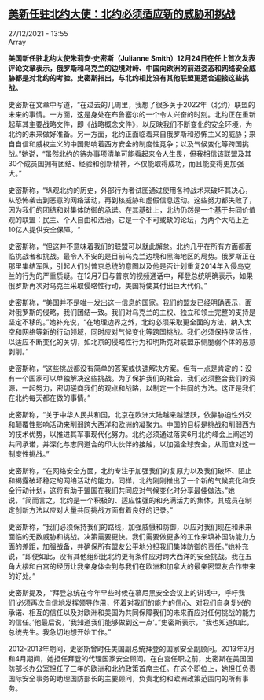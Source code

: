 <!--1640618102000-->
[美新任驻北约大使：北约必须适应新的威胁和挑战](https://www.rfi.fr/cn/%E6%AC%A7%E6%B4%B2/20211227-%E7%BE%8E%E6%96%B0%E4%BB%BB%E9%A9%BB%E5%8C%97%E7%BA%A6%E5%A4%A7%E4%BD%BF-%E5%8C%97%E7%BA%A6%E5%BF%85%E9%A1%BB%E9%80%82%E5%BA%94%E6%96%B0%E7%9A%84%E5%A8%81%E8%83%81%E5%92%8C%E6%8C%91%E6%88%98)
------

<div>27/12/2021 - 13:55</div>Array<p><strong>美国新任驻北约大使朱莉安·史密斯（Julianne Smith）12月24日在任上首次发表评论文章表示，俄罗斯和乌克兰的边境对峙、中国向欧洲的前进姿态和网络安全威胁都是对北约的考验。史密斯指出，与北约相比没有其他联盟更适合迎接这些挑战。                </strong></p><div ><p>史密斯在文章中写道，“在过去的几周里，我想了很多关于2022年（北约）联盟的未来的事情。一方面，这是身处在布鲁塞尔的一个令人兴奋的时刻。北约正在重新起草其主要战略文件，即《战略概念文件》，以反映我们不断变化的安全环境，为北约的未来做好准备。另一方面，北约正面临着来自俄罗斯和恐怖主义的威胁；来自自信和威权主义的中国影响着西方安全的制度性竞争；以及气候变化等跨国挑战。”她说，“虽然北约的待办事项清单可能看起来令人生畏，但我相信该联盟及其30个成员国拥有团结、经验和创新精神，不仅能取得成功，而且能变得更加强大。”</p><p>史密斯称，“纵观北约的历史，外部行为者试图通过使用各种战术来破坏其决心，从恐怖袭击到恶意的网络活动，再到核威胁和虚假信息运动。这些努力都失败了，因为我们的团结和对集体防御的承诺。在其基础上，北约仍然是一个基于共同价值观的联盟：民主、个人自由和法治。它是一个不可或缺的论坛，为两个大陆上近10亿人提供安全保障。“</p><p>史密斯称，“但这并不意味着我们的联盟可以就此懈怠。北约几乎在所有方面都面临挑战者和挑战。最令人不安的是目前乌克兰边境和黑海地区的局势。俄罗斯正在那里集结军队，引起人们对普京总统的意图以及他是否计划重复2014年入侵乌克兰的行为的严重质疑。在12月7日与普京的视频通话中，拜登总统明确表示，如果俄罗斯再次对乌克兰采取侵略性行动，美国将使其付出巨大代价。”</p><p>史密斯称，“美国并不是唯一发出这一信息的国家。我们的盟友已经明确表示，面对俄罗斯的侵略，我们团结一致。我们对乌克兰的主权、独立和领土完整的支持是坚定不移的。”她补充说，“在地理边界之外，北约必须采取更全面的方法，纳入太空和网络等新的行动领域，同时应对气候变化等跨国挑战。我们必须保持灵活性，以适应不断变化的关切，如北京的侵略性行为和明斯克对联盟东侧脆弱个体的恶意剥削。”</p><p>史密斯称，“这些挑战都没有简单的答案或快速解决方案。但有一点是肯定的：没有一个国家可以单独解决这些挑战。为了保护我们的社会，我们必须整合我们的资源，一起努力，密切磋商我们的观点和战略，以制定一个共同的方法。这正是我们在北约每天都在做的事情。”</p><p>史密斯称，“关于中华人民共和国，北京在欧洲大陆越来越活跃，依靠胁迫性外交和颠覆性影响活动来削弱跨大西洋和欧洲的凝聚力。中国的目标是挑战和削弱西方的技术优势，以推进其军事现代化努力。北约必须通过落实6月北约峰会上阐述的共同承诺，并深化与志同道合的印太伙伴的接触，以加强全球安全，从而应对这一制度性挑战。”</p><p>史密斯称，“在网络安全方面，北约专注于加强我们的复原力以及我们破坏、阻止和揭露破坏稳定的网络活动的能力。同样，北约刚刚推出了一个新的气候变化和安全行动计划，这将有助于盟国在我们共同应对气候变化时分享最佳做法。”她说，“简而言之，北约是一个积极的、适应性强的和充满活力的集体，其成员在制定创新方法以应对大量共同挑战方面有着良好的记录。”</p><p>史密斯称，“我们必须保持我们的路线，加强威慑和防御，以应对我们现在和未来面临的无数威胁和挑战。决策需要更快。我们需要做更多的工作来填补国防能力方面的差距，加强战备，并确保所有盟友公平地分担我们集体防御的责任。”她补充说，“即便如此，没有其他组织比北约更有条件应对跨大西洋的安全挑战。我在五角大楼和白宫的经历让我亲身体会到与我们在欧洲和加拿大的最亲密盟友合作带来的好处。”</p><p>史密斯提及，“拜登总统在今年早些时候在慕尼黑安全会议上的讲话中，呼吁我们‘必须再次自信地发挥领导作用，怀着对我们的能力的信心、对我们自身复兴的承诺、相互的信任以及对欧洲和美国为共同保障我们的未来而应对任何挑战的能力的信任。’他最后说，‘我知道我们能够做到这一点’。”史密斯表示，“我也知道如此，总统先生。我急切地想开始工作。”</p><p>2012-2013年期间，史密斯曾时任美国副总统拜登的国家安全副顾问。2013年3月和4月期间，她担任拜登的代理国家安全顾问。在白宫任职之前，史密斯在美国国防部长办公室担任了三年的欧洲和北约政策首席主任。在这个职位上，她担任负责国际安全事务的助理国防部长的主要顾问，负责北约和欧洲政策范围内的所有事务。</p><div data-selfpromo-newsletter></div><div data-selfpromo-app></div></div>
